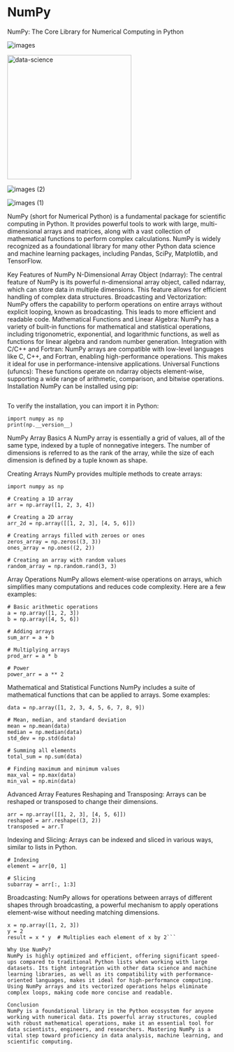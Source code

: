 # NumPy
NumPy: The Core Library for Numerical Computing in Python

![images](https://github.com/user-attachments/assets/37cb27f4-8e89-4be8-817b-5e0d95027e45)


<img width="284" alt="data-science" src="https://github.com/user-attachments/assets/4f1119cb-7630-446e-8429-669c5a7a9312">


![images (2)](https://github.com/user-attachments/assets/df9cd1a8-e2cd-4455-bddb-9b689f7e0cf9)


![images (1)](https://github.com/user-attachments/assets/e82d9f90-e005-4e39-9f71-456113a49c2c)


NumPy (short for Numerical Python) is a fundamental package for scientific computing in Python. It provides powerful tools to work with large, multi-dimensional arrays and matrices, along with a vast collection of mathematical functions to perform complex calculations. NumPy is widely recognized as a foundational library for many other Python data science and machine learning packages, including Pandas, SciPy, Matplotlib, and TensorFlow.

Key Features of NumPy
N-Dimensional Array Object (ndarray): The central feature of NumPy is its powerful n-dimensional array object, called ndarray, which can store data in multiple dimensions. This feature allows for efficient handling of complex data structures.
Broadcasting and Vectorization: NumPy offers the capability to perform operations on entire arrays without explicit looping, known as broadcasting. This leads to more efficient and readable code.
Mathematical Functions and Linear Algebra: NumPy has a variety of built-in functions for mathematical and statistical operations, including trigonometric, exponential, and logarithmic functions, as well as functions for linear algebra and random number generation.
Integration with C/C++ and Fortran: NumPy arrays are compatible with low-level languages like C, C++, and Fortran, enabling high-performance operations. This makes it ideal for use in performance-intensive applications.
Universal Functions (ufuncs): These functions operate on ndarray objects element-wise, supporting a wide range of arithmetic, comparison, and bitwise operations.
Installation
NumPy can be installed using pip:

```pip install numpy
```

To verify the installation, you can import it in Python:



```
import numpy as np
print(np.__version__)
```


NumPy Array Basics
A NumPy array is essentially a grid of values, all of the same type, indexed by a tuple of nonnegative integers. The number of dimensions is referred to as the rank of the array, while the size of each dimension is defined by a tuple known as shape.

Creating Arrays
NumPy provides multiple methods to create arrays:


```
import numpy as np

# Creating a 1D array
arr = np.array([1, 2, 3, 4])

# Creating a 2D array
arr_2d = np.array([[1, 2, 3], [4, 5, 6]])

# Creating arrays filled with zeroes or ones
zeros_array = np.zeros((3, 3))
ones_array = np.ones((2, 2))

# Creating an array with random values
random_array = np.random.rand(3, 3)
```


Array Operations
NumPy allows element-wise operations on arrays, which simplifies many computations and reduces code complexity. Here are a few examples:


```
# Basic arithmetic operations
a = np.array([1, 2, 3])
b = np.array([4, 5, 6])

# Adding arrays
sum_arr = a + b

# Multiplying arrays
prod_arr = a * b

# Power
power_arr = a ** 2
```


Mathematical and Statistical Functions
NumPy includes a suite of mathematical functions that can be applied to arrays. Some examples:


```
data = np.array([1, 2, 3, 4, 5, 6, 7, 8, 9])

# Mean, median, and standard deviation
mean = np.mean(data)
median = np.median(data)
std_dev = np.std(data)

# Summing all elements
total_sum = np.sum(data)

# Finding maximum and minimum values
max_val = np.max(data)
min_val = np.min(data)
```

Advanced Array Features
Reshaping and Transposing: Arrays can be reshaped or transposed to change their dimensions.

```
arr = np.array([[1, 2, 3], [4, 5, 6]])
reshaped = arr.reshape((3, 2))
transposed = arr.T
```

Indexing and Slicing: Arrays can be indexed and sliced in various ways, similar to lists in Python.

```
# Indexing
element = arr[0, 1]

# Slicing
subarray = arr[:, 1:3]
```


Broadcasting: NumPy allows for operations between arrays of different shapes through broadcasting, a powerful mechanism to apply operations element-wise without needing matching dimensions.


```# Broadcasting example
x = np.array([1, 2, 3])
y = 2
result = x * y  # Multiplies each element of x by 2```

Why Use NumPy?
NumPy is highly optimized and efficient, offering significant speed-ups compared to traditional Python lists when working with large datasets. Its tight integration with other data science and machine learning libraries, as well as its compatibility with performance-oriented languages, makes it ideal for high-performance computing. Using NumPy arrays and its vectorized operations helps eliminate complex loops, making code more concise and readable.

Conclusion
NumPy is a foundational library in the Python ecosystem for anyone working with numerical data. Its powerful array structures, coupled with robust mathematical operations, make it an essential tool for data scientists, engineers, and researchers. Mastering NumPy is a vital step toward proficiency in data analysis, machine learning, and scientific computing.



